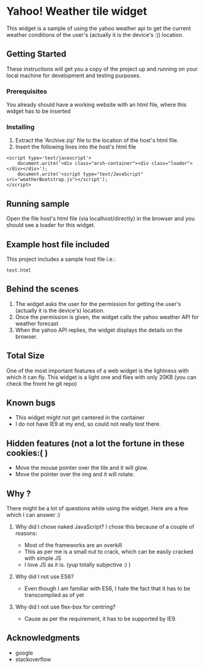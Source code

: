 # Yahoo! Weather tile widget

This widget is a sample of using the yahoo weather api to get the current weather conditions of the user's (actually it is the device's :)) location.

## Getting Started

These instructions will get you a copy of the project up and running on your local machine for development and testing purposes. 

### Prerequisites

You already should have a working website with an html file, where this widget has to be inserted


### Installing

1. Extract the 'Archive.zip' file to the location of the host's html file.
2. Insert the following lines into the host's html file

```
<script type='text/javascript'>
    document.write('<div class="arsh-container"><div class="loader"></div></div>');
    document.write('<script type="text/JavaScript" src="weatherBootstrap.js"></script');
</script>
```
## Running sample 

Open the file host's html file (via localhost/directly) in the browser and you should see a loader for this widget.

## Example host file included 

This project includes a sample host file i.e.:
```
test.html
```

## Behind the scenes

1. The widget asks the user for the permission for getting the user's (actually it is the device's) location.
2. Once the permission is given, the widget calls the yahoo weather API for weather forecast
3. When the yahoo API replies, the widget displays the details on the browser.

## Total Size

One of the most important features of a web widget is the lightness with which it can fly.
This widget is a light one and flies with only 20KB
(you can check the fromt he git repo)
## Known bugs

* This widget might not get cantered in the container 
* I do not have IE9 at my end, so could not really test there.

## Hidden features (not a lot the fortune in these cookies:( )

* Move the mouse pointer over the tile and it will glow.
* Move the pointer over the img and it will rotate.

## Why ?
There might be a lot of questions while using the widget. Here are a few which I can answer :)

1. Why did I chose naked JavaScript?
	I chose this because of a couple of reasons:
	* Most of the frameworks are an overkill
	* This as per me is a small nut to crack, which can be easily cracked with simple JS
	* I love JS as it is. (yup totally subjective :) )

2. Why did I not use ES6?
	* Even though I am familiar with ES6, I hate the fact that it has to be transcompiled as of yet

3. Why did I not use flex-box for centring?
	* Cause as per the requirement, it has to be supported by IE9.

## Acknowledgments

* google
* stackoverflow


